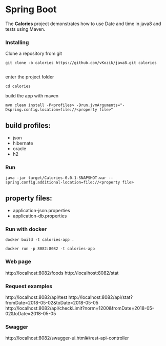 # Spring Boot


The **Calories** project demonstrates how to use Date and time in java8
and tests using Maven. 

### Installing

Clone a repository from git

```
git clone -b calories https://github.com/vKozik/java8.git calories
                                            
```

enter the project folder
```
cd calories
```

build the app with maven
```
mvn clean install -P<profiles> -Drun.jvmArguments="-Dspring.config.location=file://<property file>"

```
## build profiles:
*  json
*  hibernate 
*  oracle
*  h2

### Run

```
java -jar target/Calories-0.0.1-SNAPSHOT.war --spring.config.additional-location=file://<property file>
```
## property files:
*  application-json.properties
*  application-db.properties


### Run with docker

```
docker build -t calories-app .

docker run -p 8082:8082 -t calories-app
```

### Web page

http://localhost:8082/foods
http://localhost:8082/stat

### Request examples

http://localhost:8082/api/test
http://localhost:8082/api/stat?fromDate=2018-05-02&toDate=2018-05-05
http://localhost:8082/api/checkLimit?norm=1200&fromDate=2018-05-02&toDate=2018-05-05

### Swagger 
http://localhost:8082/swagger-ui.html#/rest-api-controller



